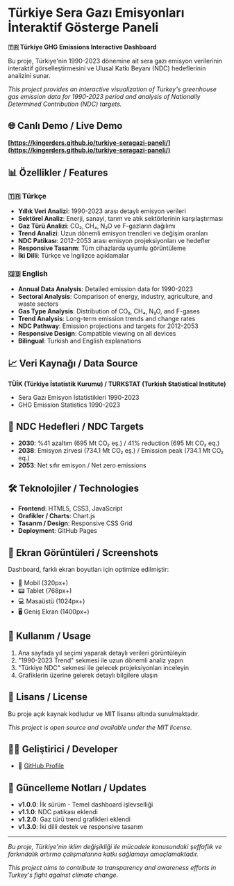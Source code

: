 # Türkiye Sera Gazı Emisyonları İnteraktif Gösterge Paneli

**🇹🇷 Türkiye GHG Emissions Interactive Dashboard**

Bu proje, Türkiye'nin 1990-2023 dönemine ait sera gazı emisyon verilerinin interaktif görselleştirmesini ve Ulusal Katkı Beyanı (NDC) hedeflerinin analizini sunar.

*This project provides an interactive visualization of Turkey's greenhouse gas emission data for 1990-2023 period and analysis of Nationally Determined Contribution (NDC) targets.*

## 🌐 Canlı Demo / Live Demo

**[https://kingerders.github.io/turkiye-seragazi-paneli/](https://kingerders.github.io/turkiye-seragazi-paneli/)**

## 📊 Özellikler / Features

### 🇹🇷 Türkçe
- **Yıllık Veri Analizi**: 1990-2023 arası detaylı emisyon verileri
- **Sektörel Analiz**: Enerji, sanayi, tarım ve atık sektörlerinin karşılaştırması
- **Gaz Türü Analizi**: CO₂, CH₄, N₂O ve F-gazların dağılımı
- **Trend Analizi**: Uzun dönemli emisyon trendleri ve değişim oranları
- **NDC Patikası**: 2012-2053 arası emisyon projeksiyonları ve hedefler
- **Responsive Tasarım**: Tüm cihazlarda uyumlu görüntüleme
- **İki Dilli**: Türkçe ve İngilizce açıklamalar

### 🇬🇧 English
- **Annual Data Analysis**: Detailed emission data for 1990-2023
- **Sectoral Analysis**: Comparison of energy, industry, agriculture, and waste sectors
- **Gas Type Analysis**: Distribution of CO₂, CH₄, N₂O, and F-gases
- **Trend Analysis**: Long-term emission trends and change rates
- **NDC Pathway**: Emission projections and targets for 2012-2053
- **Responsive Design**: Compatible viewing on all devices
- **Bilingual**: Turkish and English explanations

## 📈 Veri Kaynağı / Data Source

**TÜİK (Türkiye İstatistik Kurumu) / TURKSTAT (Turkish Statistical Institute)**
- Sera Gazı Emisyon İstatistikleri 1990-2023
- GHG Emission Statistics 1990-2023

## 🎯 NDC Hedefleri / NDC Targets

- **2030**: %41 azaltım (695 Mt CO₂ eş.) / 41% reduction (695 Mt CO₂ eq.)
- **2038**: Emisyon zirvesi (734.1 Mt CO₂ eş.) / Emission peak (734.1 Mt CO₂ eq.)
- **2053**: Net sıfır emisyon / Net zero emissions

## 🛠️ Teknolojiler / Technologies

- **Frontend**: HTML5, CSS3, JavaScript
- **Grafikler / Charts**: Chart.js
- **Tasarım / Design**: Responsive CSS Grid
- **Deployment**: GitHub Pages

## 📱 Ekran Görüntüleri / Screenshots

Dashboard, farklı ekran boyutları için optimize edilmiştir:
- 📱 Mobil (320px+)
- 📟 Tablet (768px+)
- 💻 Masaüstü (1024px+)
- 🖥️ Geniş Ekran (1400px+)

## 🚀 Kullanım / Usage

1. Ana sayfada yıl seçimi yaparak detaylı verileri görüntüleyin
2. "1990-2023 Trend" sekmesi ile uzun dönemli analiz yapın
3. "Türkiye NDC" sekmesi ile gelecek projeksiyonları inceleyin
4. Grafiklerin üzerine gelerek detaylı bilgilere ulaşın

## 📄 Lisans / License

Bu proje açık kaynak kodludur ve MIT lisansı altında sunulmaktadır.

*This project is open source and available under the MIT license.*

## 👨‍💻 Geliştirici / Developer

- 📧 [GitHub Profile](https://github.com/kingerders)

## 📝 Güncelleme Notları / Updates

- **v1.0.0**: İlk sürüm - Temel dashboard işlevselliği
- **v1.1.0**: NDC patikası eklendi
- **v1.2.0**: Gaz türü trend grafikleri eklendi
- **v1.3.0**: İki dilli destek ve responsive tasarım

---

*Bu proje, Türkiye'nin iklim değişikliği ile mücadele konusundaki şeffaflık ve farkındalık artırma çalışmalarına katkı sağlamayı amaçlamaktadır.*

*This project aims to contribute to transparency and awareness efforts in Turkey's fight against climate change.*
